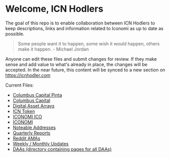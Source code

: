 # Welcome, ICN Hodlers
The goal of this repo is to enable collaboration between ICN Hodlers to keep descriptions, links and information related to Iconomi as up to date as possible. 

> Some people want it to happen, some wish it would happen, others make it happen. - Michael Jordan

Anyone can edit these files and submit changes for review. If they make sense and add value to what's already in place, the changes will be accepted. In the near future, this content will be synced to a new section on https://icnhodler.com

Current Files:

- [Columbus Capital Pinta](Columbus-Capital-Pinta.md)
- [Columbus Capital](Columbus-Capital.md)
- [Digital Asset Arrays](Digital-Asset-Arrays.md)
- [ICN Token](ICN-token.md)
- [ICONOMI ICO](ICONOMI-ICO.md)
- [ICONOMI](ICONOMI.md)
- [Noteable Addresses](Noteable-Addresses.md)
- [Quarterly Reports](Quarterly-Reports.md)
- [Reddit AMAs](Reddit-AMAs.md)
- [Weekly / Monthly Updates](Weekly-Monthly-Updates.md)
- [DAAs (directory containing pages for all DAAs)](/DAAs)
